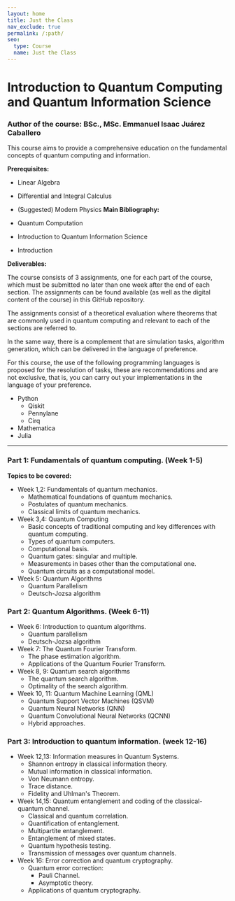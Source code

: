 ```yaml
---
layout: home
title: Just the Class
nav_exclude: true
permalink: /:path/
seo:
  type: Course
  name: Just the Class
---
```

# Introduction to Quantum Computing and Quantum Information Science

### Author of the course: BSc., MSc. Emmanuel Isaac Juárez Caballero
This course aims to provide a comprehensive education on the fundamental concepts of quantum computing and information.

**Prerequisites:**
- Linear Algebra
- Differential and Integral Calculus
- (Suggested) Modern Physics
**Main Bibliography:**

- Quantum Computation
- Introduction to Quantum Information Science
- Introduction

**Deliverables:**

The course consists of 3 assignments, one for each part of the course, which must be submitted no later than one week after the end of each section. The assignments can be found available (as well as the digital content of the course) in this GitHub repository.

The assignments consist of a theoretical evaluation where theorems that are commonly used in quantum computing and relevant to each of the sections are referred to.

In the same way, there is a complement that are simulation tasks, algorithm generation, which can be delivered in the language of preference.

For this course, the use of the following programming languages ​​is proposed for the resolution of tasks, these are recommendations and are not exclusive, that is, you can carry out your implementations in the language of your preference.

- Python
    - Qiskit
    - Pennylane
    - Cirq
- Mathematica
- Julia

---

### Part 1: Fundamentals of quantum computing. (Week 1-5)

**Topics to be covered:**

- Week 1,2: Fundamentals of quantum mechanics.
    - Mathematical foundations of quantum mechanics.
    - Postulates of quantum mechanics.
    - Classical limits of quantum mechanics.
- Week 3,4: Quantum Computing
    - Basic concepts of traditional computing and key differences with quantum computing.
    - Types of quantum computers.
    - Computational basis.
    - Quantum gates: singular and multiple.
    - Measurements in bases other than the computational one.
    - Quantum circuits as a computational model.
- Week 5: Quantum Algorithms
    - Quantum Parallelism
    - Deutsch-Jozsa algorithm

### Part 2: Quantum Algorithms. (Week 6-11)

- Week 6: Introduction to quantum algorithms.
    - Quantum parallelism
    - Deutsch-Jozsa algorithm
- Week 7: The Quantum Fourier Transform.
    - The phase estimation algorithm.
    - Applications of the Quantum Fourier Transform.
- Week 8, 9: Quantum search algorithms
    - The quantum search algorithm.
    - Optimality of the search algorithm.
- Week 10, 11: Quantum Machine Learning (QML)
    - Quantum Support Vector Machines (QSVM)
    - Quantum Neural Networks (QNN)
    - Quantum Convolutional Neural Networks (QCNN)
    - Hybrid approaches.

### Part 3: Introduction to quantum information. (week 12-16)

- Week 12,13: Information measures in Quantum Systems.
    - Shannon entropy in classical information theory.
    - Mutual information in classical information.
    - Von Neumann entropy.
    - Trace distance.
    - Fidelity and Uhlman's Theorem.
- Week 14,15: Quantum entanglement and coding of the classical-quantum channel.
    - Classical and quantum correlation.
    - Quantification of entanglement.
    - Multipartite entanglement.
    - Entanglement of mixed states.
    - Quantum hypothesis testing.
    - Transmission of messages over quantum channels.
- Week 16: Error correction and quantum cryptography.
    - Quantum error correction:
        - Pauli Channel.
        - Asymptotic theory.
    - Applications of quantum cryptography.